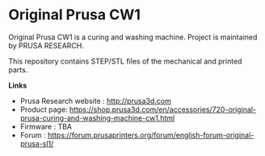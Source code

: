 # Original Prusa CW1


Original Prusa CW1 is a curing and washing machine. Project is maintained by PRUSA RESEARCH.


This repository contains STEP/STL files of the mechanical and printed parts.

**Links**

 * Prusa Research website : http://prusa3d.com
 * Product page: https://shop.prusa3d.com/en/accessories/720-original-prusa-curing-and-washing-machine-cw1.html
 * Firmware : TBA
 * Forum : https://forum.prusaprinters.org/forum/english-forum-original-prusa-sl1/
